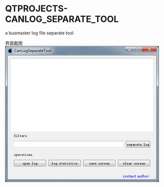 # QTPROJECTS-CANLOG_SEPARATE_TOOL

a busmaster log file separate tool

界面截图\
![界面截图](https://github.com/bingshuizhilian/QTPROJECTS-CANLOG_SEPARATE_TOOL/blob/master/resources/pic1.png)
